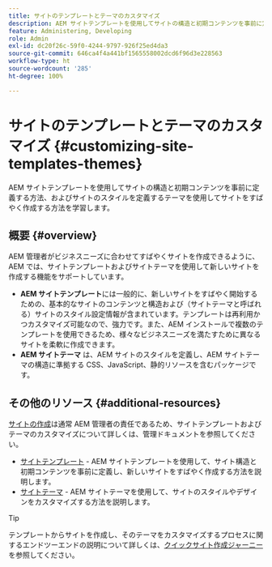 ```yaml
---
title: サイトのテンプレートとテーマのカスタマイズ
description: AEM サイトテンプレートを使用してサイトの構造と初期コンテンツを事前に定義する方法、およびサイトのスタイルを定義するテーマを使用してサイトをすばやく作成する方法を学習します。
feature: Administering, Developing
role: Admin
exl-id: dc20f26c-59f0-4244-9797-926f25ed4da3
source-git-commit: 646ca4f4a441bf1565558002dcd6f96d3e228563
workflow-type: ht
source-wordcount: '285'
ht-degree: 100%

---
```


# サイトのテンプレートとテーマのカスタマイズ {#customizing-site-templates-themes}

AEM サイトテンプレートを使用してサイトの構造と初期コンテンツを事前に定義する方法、およびサイトのスタイルを定義するテーマを使用してサイトをすばやく作成する方法を学習します。

## 概要 {#overview}

AEM 管理者がビジネスニーズに合わせてすばやくサイトを作成できるように、AEM では、サイトテンプレートおよびサイトテーマを使用して新しいサイトを作成する機能をサポートしています。

* **AEM サイトテンプレート**&#x200B;には一般的に、新しいサイトをすばやく開始するための、基本的なサイトのコンテンツと構造および（サイトテーマと呼ばれる）サイトのスタイル設定情報が含まれています。テンプレートは再利用かつカスタマイズ可能なので、強力です。また、AEM インストールで複数のテンプレートを使用できるため、様々なビジネスニーズを満たすために異なるサイトを柔軟に作成できます。
* **AEM サイトテーマ** は、AEM サイトのスタイルを定義し、AEM サイトテーマの構造に準拠する CSS、JavaScript、静的リソースを含むパッケージです。

## その他のリソース {#additional-resources}

[サイトの作成](/help/sites-cloud/administering/site-creation/create-site.md)は通常 AEM 管理者の責任であるため、サイトテンプレートおよびテーマのカスタマイズについて詳しくは、管理ドキュメントを参照してください。

* [サイトテンプレート](/help/sites-cloud/administering/site-creation/site-templates.md) - AEM サイトテンプレートを使用して、サイト構造と初期コンテンツを事前に定義し、新しいサイトをすばやく作成する方法を説明します。
* [サイトテーマ](/help/sites-cloud/administering/site-creation/site-themes.md) - AEM サイトテーマを使用して、サイトのスタイルやデザインをカスタマイズする方法を説明します。

>[!TIP]
>
>テンプレートからサイトを作成し、そのテーマをカスタマイズするプロセスに関するエンドツーエンドの説明について詳しくは、[クイックサイト作成ジャーニー](/help/journey-sites/quick-site/overview.md)を参照してください。
